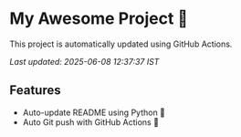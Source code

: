# My Awesome Project 🚀

This project is automatically updated using GitHub Actions.

_Last updated: 2025-06-08 12:37:37 IST_

## Features
- Auto-update README using Python 🐍
- Auto Git push with GitHub Actions 🤖
